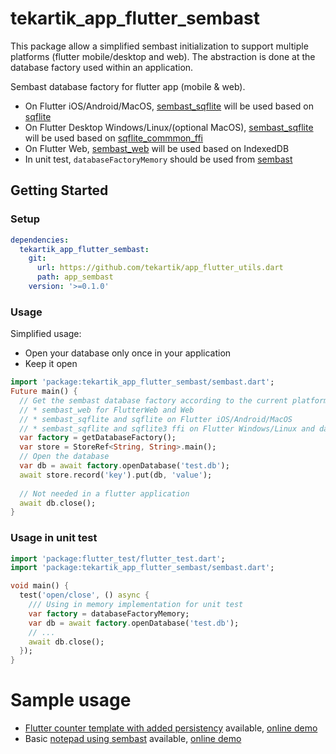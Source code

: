 # tekartik_app_flutter_sembast

This package allow a simplified sembast initialization to support multiple platforms (flutter mobile/desktop and web).
The abstraction is done at the database factory used within an application.

Sembast database factory for flutter app (mobile & web).

* On Flutter iOS/Android/MacOS, [sembast_sqflite](https://pub.dev/packages/sembast_sqflite) will be used based on 
  [sqflite](https://pub.dev/packages/sqflite)
* On Flutter Desktop Windows/Linux/(optional MacOS), [sembast_sqflite](https://pub.dev/packages/sembast_sqflite) will be used 
  based on [sqflite_commmon_ffi](https://pub.dev/packages/sqflite_common_ffi)
* On Flutter Web, [sembast_web](https://pub.dev/packages/sembast_web) will be used based on
  IndexedDB
* In unit test, `databaseFactoryMemory` should be used from [sembast](https://pub.dev/packages/sembast)

## Getting Started

### Setup

```yaml
dependencies:
  tekartik_app_flutter_sembast:
    git:
      url: https://github.com/tekartik/app_flutter_utils.dart
      path: app_sembast
    version: '>=0.1.0'
```

### Usage

Simplified usage: 
* Open your database only once in your application 
* Keep it open

```dart
import 'package:tekartik_app_flutter_sembast/sembast.dart';
Future main() {
  // Get the sembast database factory according to the current platform
  // * sembast_web for FlutterWeb and Web
  // * sembast_sqflite and sqflite on Flutter iOS/Android/MacOS
  // * sembast_sqflite and sqflite3 ffi on Flutter Windows/Linux and dart VM (might require extra initialization steps)
  var factory = getDatabaseFactory();
  var store = StoreRef<String, String>.main();
  // Open the database
  var db = await factory.openDatabase('test.db');
  await store.record('key').put(db, 'value');
  
  // Not needed in a flutter application
  await db.close();
}
```

### Usage in unit test

```dart
import 'package:flutter_test/flutter_test.dart';
import 'package:tekartik_app_flutter_sembast/sembast.dart';

void main() {
  test('open/close', () async {
    /// Using in memory implementation for unit test
    var factory = databaseFactoryMemory;
    var db = await factory.openDatabase('test.db');
    // ...
    await db.close();
  });
}
```

# Sample usage

* [Flutter counter template with added persistency](https://github.com/alextekartik/flutter_app_example/tree/master/demosembast) available, [online demo](https://alextekartik.github.io/flutter_app_example/demosembast)
* Basic [notepad using sembast](https://github.com/alextekartik/flutter_app_example/tree/master/notepad_sembast) available, [online demo](https://alextekartik.github.io/flutter_app_example/notepad_sembast/)
